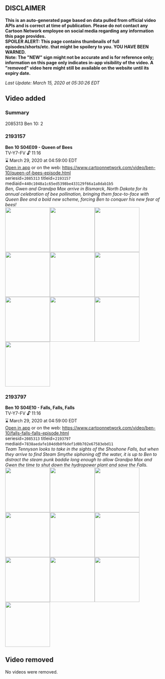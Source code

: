 ## DISCLAIMER
**This is an auto-generated page based on data pulled from official video APIs and is correct at time of publication. Please do not contact any Cartoon Network employee on social media regarding any information this page provides.**  
**SPOILER ALERT: This page contains thumbnails of full episodes/shorts/etc. that might be spoilery to you. YOU HAVE BEEN WARNED.**  
**Note: The "NEW" sign might not be accurate and is for reference only; information on this page only indicates in-app visibility of the video. A "removed" video here might still be available on the website until its expiry date.**  

_Last Update: March 15, 2020 at 05:30:26 EDT_
## Video added
### Summary
2085313 Ben 10: 2  
### 2193157
**Ben 10 S04E09 - Queen of Bees**  
TV-Y7-FV 🔓 11:16  
⌛ March 29, 2020 at 04:59:00 EDT  
[Open in app](https://tinyurl.com/tcday3a) or on the web: https://www.cartoonnetwork.com/video/ben-10/queen-of-bees-episode.html  
seriesid=`2085313` titleid=`2193157` mediaid=`440c1048a1c65ed5398be433129f66a1a8dab1b5`  
_Ben, Gwen and Grandpa Max arrive in Bismarck, North Dakota for its annual celebration of bee pollination, bringing them face-to-face with Queen Bee and a bold new scheme, forcing Ben to conquer his new fear of bees!_  
<a href="https://s3.amazonaws.com/cartoonorchestrator/2193157_001_1280x720.jpg"><img src="https://s3.amazonaws.com/cartoonorchestrator/2193157_001_640x360.jpg" height="144px" /></a><a href="https://s3.amazonaws.com/cartoonorchestrator/2193157_002_1280x720.jpg"><img src="https://s3.amazonaws.com/cartoonorchestrator/2193157_002_640x360.jpg" height="144px" /></a><a href="https://s3.amazonaws.com/cartoonorchestrator/2193157_003_1280x720.jpg"><img src="https://s3.amazonaws.com/cartoonorchestrator/2193157_003_640x360.jpg" height="144px" /></a><a href="https://s3.amazonaws.com/cartoonorchestrator/2193157_004_1280x720.jpg"><img src="https://s3.amazonaws.com/cartoonorchestrator/2193157_004_640x360.jpg" height="144px" /></a><a href="https://s3.amazonaws.com/cartoonorchestrator/2193157_005_1280x720.jpg"><img src="https://s3.amazonaws.com/cartoonorchestrator/2193157_005_640x360.jpg" height="144px" /></a><a href="https://s3.amazonaws.com/cartoonorchestrator/2193157_006_1280x720.jpg"><img src="https://s3.amazonaws.com/cartoonorchestrator/2193157_006_640x360.jpg" height="144px" /></a><a href="https://s3.amazonaws.com/cartoonorchestrator/2193157_007_1280x720.jpg"><img src="https://s3.amazonaws.com/cartoonorchestrator/2193157_007_640x360.jpg" height="144px" /></a><a href="https://s3.amazonaws.com/cartoonorchestrator/2193157_008_1280x720.jpg"><img src="https://s3.amazonaws.com/cartoonorchestrator/2193157_008_640x360.jpg" height="144px" /></a><a href="https://s3.amazonaws.com/cartoonorchestrator/2193157_009_1280x720.jpg"><img src="https://s3.amazonaws.com/cartoonorchestrator/2193157_009_640x360.jpg" height="144px" /></a><a href="https://s3.amazonaws.com/cartoonorchestrator/2193157_010_1280x720.jpg"><img src="https://s3.amazonaws.com/cartoonorchestrator/2193157_010_640x360.jpg" height="144px" /></a>
### 2193797
**Ben 10 S04E10 - Falls, Falls, Falls**  
TV-Y7-FV 🔓 11:16  
⌛ March 29, 2020 at 04:59:00 EDT  
[Open in app](https://tinyurl.com/sqrps62) or on the web: https://www.cartoonnetwork.com/video/ben-10/falls-falls-falls-episode.html  
seriesid=`2085313` titleid=`2193797` mediaid=`7838aedafe104ddb0f6def1d0b702e67583ebd11`  
_Team Tennyson looks to take in the sights of the Shoshone Falls, but when they arrive to find Steam Smythe siphoning off the water, it is up to Ben to distract the steam punk baddie long enough to allow Grandpa Max and Gwen the time to shut down the hydropower plant and save the Falls._  
<a href="https://s3.amazonaws.com/cartoonorchestrator/2193797_001_1280x720.jpg"><img src="https://s3.amazonaws.com/cartoonorchestrator/2193797_001_640x360.jpg" height="144px" /></a><a href="https://s3.amazonaws.com/cartoonorchestrator/2193797_002_1280x720.jpg"><img src="https://s3.amazonaws.com/cartoonorchestrator/2193797_002_640x360.jpg" height="144px" /></a><a href="https://s3.amazonaws.com/cartoonorchestrator/2193797_003_1280x720.jpg"><img src="https://s3.amazonaws.com/cartoonorchestrator/2193797_003_640x360.jpg" height="144px" /></a><a href="https://s3.amazonaws.com/cartoonorchestrator/2193797_004_1280x720.jpg"><img src="https://s3.amazonaws.com/cartoonorchestrator/2193797_004_640x360.jpg" height="144px" /></a><a href="https://s3.amazonaws.com/cartoonorchestrator/2193797_005_1280x720.jpg"><img src="https://s3.amazonaws.com/cartoonorchestrator/2193797_005_640x360.jpg" height="144px" /></a><a href="https://s3.amazonaws.com/cartoonorchestrator/2193797_006_1280x720.jpg"><img src="https://s3.amazonaws.com/cartoonorchestrator/2193797_006_640x360.jpg" height="144px" /></a><a href="https://s3.amazonaws.com/cartoonorchestrator/2193797_007_1280x720.jpg"><img src="https://s3.amazonaws.com/cartoonorchestrator/2193797_007_640x360.jpg" height="144px" /></a><a href="https://s3.amazonaws.com/cartoonorchestrator/2193797_008_1280x720.jpg"><img src="https://s3.amazonaws.com/cartoonorchestrator/2193797_008_640x360.jpg" height="144px" /></a><a href="https://s3.amazonaws.com/cartoonorchestrator/2193797_009_1280x720.jpg"><img src="https://s3.amazonaws.com/cartoonorchestrator/2193797_009_640x360.jpg" height="144px" /></a><a href="https://s3.amazonaws.com/cartoonorchestrator/2193797_010_1280x720.jpg"><img src="https://s3.amazonaws.com/cartoonorchestrator/2193797_010_640x360.jpg" height="144px" /></a>
## Video removed
No videos were removed.  

